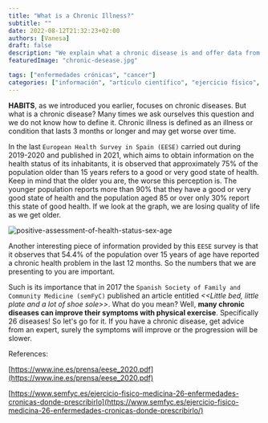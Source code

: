 ```yaml
---
title: "What is a Chronic Illness?"
subtitle: ""
date: 2022-08-12T21:32:23+02:00
authors: [Vanesa]
draft: false
description: "We explain what a chronic disease is and offer data from the Spanish Society of Medicine"
featuredImage: "chronic-desease.jpg"

tags: ["enfermedades crónicas", "cancer"]
categories: ["información", "artículo científico", "ejercicio físico", "hábitos"]
---
```


**HABITS**, as we introduced you earlier, focuses on chronic diseases. But what is a chronic disease? Many times we ask ourselves this question and we do not know how to define it. Chronic illness is defined as an illness or condition that lasts 3 months or longer and may get worse over time.

In the last `European Health Survey in Spain (EESE)` carried out during 2019-2020 and published in 2021, which aims to obtain information on the health status of its inhabitants, it is observed that approximately 75% of the population older than 15 years refers to a good or very good state of health. Keep in mind that the older you are, the worse this perception is. The younger population reports more than 90% that they have a good or very good state of health and the population aged 85 or over only 30% report this state of good health. If we look at the graph, we are losing quality of life as we get older.

![positive-assessment-of-health-status-sex-age](positive-assessment-of-health-status-sex-age.png)

Another interesting piece of information provided by this `EESE` survey is that it observes that 54.4% of the population over 15 years of age have reported a chronic health problem in the last 12 months. So the numbers that we are presenting to you are important.

Such is its importance that in 2017 the `Spanish Society of Family and Community Medicine (semFyC)` published an article entitled _<<Little bed, little plate and a lot of shoe sole>>_. What do you mean? Well, **many chronic diseases can improve their symptoms with physical exercise**. Specifically 26 diseases! So let's go for it. If you have a chronic disease, get advice from an expert, surely the symptoms will improve or the progression will be slower.


References:

[https://www.ine.es/prensa/eese_2020.pdf](https://www.ine.es/prensa/eese_2020.pdf)

[https://www.semfyc.es/ejercicio-fisico-medicina-26-enfermedades-cronicas-donde-prescribirlo](https://www.semfyc.es/ejercicio-fisico-medicina-26-enfermedades-cronicas-donde-prescribirlo/)


